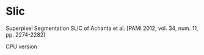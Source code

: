 # Slic
Superpixel Segmentation SLIC of Achanta et al. [PAMI 2012, vol. 34, num. 11, pp. 2274-2282] 

CPU version


